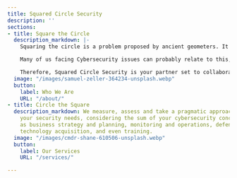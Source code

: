 ```yaml
---
title: Squared Circle Security
description: ''
sections:
- title: Square the Circle
  description_markdown: |-
    Squaring the circle is a problem proposed by ancient geometers. It is the challenge of constructing a square with the same area as a given circle by using only a finite number of steps with compass and straightedge.

    Many of us facing Cybersecurity issues can probably relate to this, as the everchanging threat landscape is seemingly impossible to square off.  The best we can do is approximate.

    Therefore, Squared Circle Security is your partner set to collaborate and create your custom solution – one that can grow with you and pivot fast when things change.
  image: "/images/samuel-zeller-364234-unsplash.webp"
  button:
    label: Who We Are
    URL: "/about/"
- title: Circle the Square
  description_markdown: We measure, assess and take a pragmatic approach to solving
    your security needs, considering the sum of your cybersecurity concerns, such
    as business strategy and planning, monitoring and operations, defenses and controls,
    technology acquisition, and even training.
  image: "/images/cmdr-shane-610506-unsplash.webp"
  button:
    label: Our Services
    URL: "/services/"

---
```

